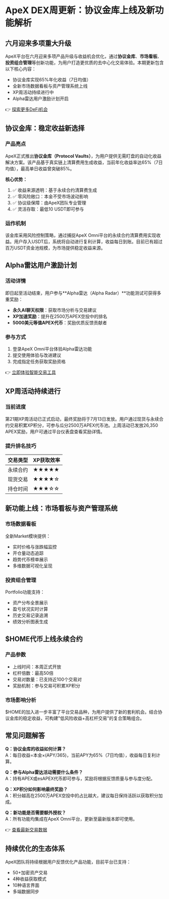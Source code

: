 # ApeX DEX周更新：协议金库上线及新功能解析

## 六月迎来多项重大升级

ApeX平台在六月迎来多项产品升级与收益机会优化，通过**协议金库**、**市场看板**、**投资组合管理**等创新功能，为用户打造更优质的去中心化交易体验。本期更新包含以下核心内容：
- 协议金库实现65%年化收益（7日均值）
- 全新市场数据看板与资产管理系统上线
- XP周活动持续进行中
- Alpha雷达用户激励计划开启

👉 [探索更多DeFi机会](https://bit.ly/okx_welcome)

## 协议金库：稳定收益新选择

### 产品亮点
ApeX正式推出**协议金库（Protocol Vaults）**，为用户提供无需盯盘的自动化收益解决方案。该产品基于真实链上清算费用生成收益，当前年化收益率达65%（7日均值），最高单日收益曾突破85%。

**核心优势：**
1. ✅ 收益来源透明：基于永续合约清算费生成
2. ✅ 零风险敞口：本金不受市场波动影响
3. ✅ 协议级保障：由ApeX团队专业管理
4. ✅ 灵活存取：最低10 USDT即可参与

### 运作机制
该金库采用风险控制策略，通过捕捉ApeX Omni平台的永续合约清算费用实现收益。用户存入USDT后，系统将自动进行复利计算，收益每日到账。目前已有超过百万USDT资金池规模，为市场提供稳定收益来源。

## Alpha雷达用户激励计划

### 活动详情
即日起至活动结束，用户参与**Alpha雷达（Alpha Radar）**功能测试可获得多重奖励：
- **永久AI聊天权限**：获取市场分析与交易建议
- **XP加速奖励**：提升在2500万APEX空投中的排名
- **5000美元等值APEX代币**：奖励优质反馈贡献者

### 参与方式
1. 登录ApeX Omni平台体验Alpha雷达功能
2. 提交使用体验与改进建议
3. 完成指定任务获取奖励资格

👉 [立即体验智能交易工具](https://bit.ly/okx_welcome)

## XP周活动持续进行

### 当前进度
第21期XP周活动已正式启动，最终奖励将于7月13日发放。用户通过现货与永续合约交易积累XP积分，可参与瓜分2500万APEX代币池。上周活动已发放26,350 APEX奖励，用户可通过平台仪表盘查看奖励详情。

### 提升排名技巧
| 交易类型 | XP获取效率 |
|---------|------------|
| 永续合约 | ★★★★★     |
| 现货交易 | ★★★★☆     |
| 持仓时间 | ★★★☆☆     |

## 新功能上线：市场看板与资产管理系统

### 市场数据看板
全新Market模块提供：
- 实时价格与涨跌幅监控
- 开仓量动态追踪
- 趋势代币榜单展示
- 多维数据可视化呈现

### 投资组合管理
Portfolio功能支持：
- 资产分布全景展示
- 盈亏状况实时计算
- 历史交易记录追溯
- 绩效分析图表生成

## $HOME代币上线永续合约

### 产品参数
- 上线时间：本周正式开放
- 杠杆倍数：最高50倍
- 交易对数量：已支持近100个交易对
- 奖励机制：参与交易可积累XP积分

### 市场影响分析
$HOME的加入进一步丰富了平台交易品种，为用户提供了新的套利机会。结合协议金库的稳定收益，可构建"低风险收益+高杠杆交易"的复合策略组合。

## 常见问题解答

**Q：协议金库的收益如何计算？**  
A：每日收益=本金×(APY/365)，当前APY为65%（7日均值），收益每日复利计算。

**Q：参与Alpha雷达活动需要什么条件？**  
A：持有APEX或esAPEX代币即可参与，奖励将根据反馈质量与参与度分配。

**Q：XP积分如何影响最终奖励？**  
A：积分越高在2500万APEX空投中的占比越大，建议每日保持活跃以获取积分加成。

**Q：新功能是否需要额外授权？**  
A：所有功能均集成在ApeX Omni平台，更新至最新版本即可使用。

👉 [查看最新交易数据](https://bit.ly/okx_welcome)

## 持续优化的生态体系

ApeX团队将持续根据用户反馈优化产品功能，目前平台已支持：
- 50+加密资产交易
- 4种收益获取模式
- 10种语言界面
- 多端数据同步
